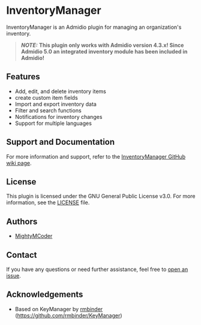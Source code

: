 # InventoryManager

InventoryManager is an Admidio plugin for managing an organization's inventory.

> **_NOTE:_**
> **This plugin only works with Admidio version 4.3.x! Since Admidio 5.0 an integrated inventory module has been included in Admidio!**

## Features

- Add, edit, and delete inventory items
- create custom item fields
- Import and export inventory data
- Filter and search functions
- Notifications for inventory changes
- Support for multiple languages

## Support and Documentation

For more information and support, refer to the [InventoryManager GitHub wiki page](https://github.com/MightyMCoder/InventoryManager/wiki).

## License

This plugin is licensed under the GNU General Public License v3.0. For more information, see the [LICENSE](LICENSE) file.

## Authors

- [MightyMCoder](https://github.com/MightyMCoder)

## Contact

If you have any questions or need further assistance, feel free to [open an issue](https://github.com/MightyMCoder/InventoryManager/issues/new).

## Acknowledgements

- Based on KeyManager by [rmbinder](https://github.com/rmbinder) (https://github.com/rmbinder/KeyManager)
